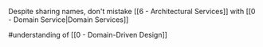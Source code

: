 Despite sharing names, don't mistake [[6 - Architectural Services]] with [[0 - Domain Service|Domain Services]] 

#understanding of [[0 - Domain-Driven Design]]